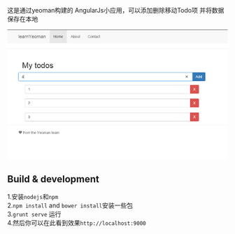 这是通过yeoman构建的 AngularJs小应用，可以添加删除移动Todo项 并将数据保存在本地<br>

![](https://github.com/hyhajnal/Learn_AngularJs_Todo/blob/master/show.png) 

## Build & development

1.安装`nodejs`和`npm`<br>
2.`npm install` and `bower install`安装一些包<br> 
3.`grunt serve` 运行<br>
4.然后你可以在此看到效果`http://localhost:9000`<br>
